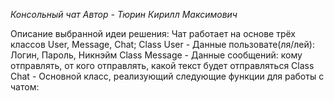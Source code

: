 *Консольный чат*
*Автор - Тюрин Кирилл Максимович*

Описание выбранной идеи решения: Чат работает на основе трёх классов User, Message, Chat;
Class User - Данные пользовате(ля/лей): Логин, Пароль, Никнэйм
Class Message - Данные сообщений: кому отправлять, от кого отправлять, какой текст будет отправляться
Class Chat - Основной класс, реализующий следующие функции для работы с чатом:


